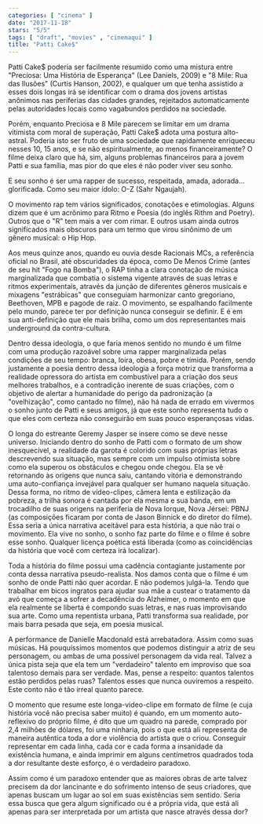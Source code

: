 ```yaml
---
categories: [ "cinema" ]
date: "2017-11-18"
stars: "5/5"
tags: [ "draft", "movies" , "cinemaqui" ]
title: "Patti Cake$"
---
```

Patti Cake$ poderia ser facilmente resumido como uma mistura entre
"Preciosa: Uma História de Esperança" (Lee Daniels, 2009) e "8 Mile:
Rua das Ilusões" (Curtis Hanson, 2002), e qualquer um que tenha assistido
a esses dois longas irá se identificar com o drama dos jovens artistas
anônimos nas periferias das cidades grandes, rejeitados automaticamente
pelas autoridades locais como vagabundos perdidos na sociedade.

Porém, enquanto Preciosa e 8 Mile parecem se limitar em um drama
vitimista com moral de superação, Patti Cake$ adota uma postura
alto-astral. Poderia isto ser fruto de uma sociedade que rapidamente
enriqueceu nesses 10, 15 anos, e se não espiritualmente, ao menos
financeiramente? O filme deixa claro que há, sim, alguns problemas
financeiros para a jovem Patti e sua família, mas pior do que eles é
não poder viver seu sonho.

E seu sonho é ser uma rapper de sucesso, respeitada, amada,
adorada... glorificada. Como seu maior ídolo: O-Z (Sahr Ngaujah).

O movimento rap tem vários significados, conotações e
etimologias. Alguns dizem que é um acrônimo para Ritmo e Poesia (do
inglês Rithm and Poetry). Outros que o "R" tem mais a ver com rimar. E
outros usam ainda outros significados mais obscuros para um termo que
virou sinônimo de um gênero musical: o Hip Hop.

Aos meus quinze anos, quando eu ouvia desde Racionais MCs, a referência
oficial no Brasil, até obscuridades da época, como De Menos Crime
(antes de seu hit "Fogo na Bomba"), o RAP tinha a clara conotação
de música marginalizada que combatia o sistema vigente através de
suas letras e ritmos experimentais, através da junção de diferentes
gêneros musicais e mixagens "estrábicas" que conseguiam harmonizar canto
gregoriano, Beethoven, MPB e pagode de raiz. O movimento, se espalhando
facilmente pelo mundo, parece ter por definição nunca conseguir se
definir. E é em sua anti-definição que ele mais brilha, como um dos
representantes mais underground da contra-cultura.

Dentro dessa ideologia, o que faria menos sentido no mundo é um
filme com uma produção razoável sobre uma rapper marginalizada pelas
condições de seu tempo: branca, loira, obesa, pobre e tímida. Porém,
sendo justamente a poesia dentro dessa ideologia a força motriz que
transforma a realidade opressora do artista em combustível para a
criação dos seus melhores trabalhos, e a contradição inerente de
suas criações, com o objetivo de alertar a humanidade do perigo da
padronização (a "ovelhização", como cantado no filme), não há nada
de errado em vivermos o sonho junto de Patti e seus amigos, já que este
sonho representa tudo o que eles com certeza não conseguirão em suas
pouco esperançosas vidas.

O longa do estreante Geremy Jasper se insere como se deve nesse
universo. Iniciando dentro do sonho de Patti com o formato de um show
inesquecível, a realidade da garota é colorido com suas próprias
letras descrevendo sua situação, mas sempre com um impulso otimista
sobre como ela superou os obstáculos e chegou onde chegou. Ela se vê
retornando às origens que nunca saiu, cantando vitória e demonstrando
uma auto-confiança invejável para qualquer ser humano naquela
situação. Dessa forma, no ritmo de vídeo-clipes, câmera lenta e
estilização da pobreza, a trilha sonora é cantada por ela mesma e
sua banda, em um trocadilho de suas origens na periferia de Nova Iorque,
Nova Jérsei: PBNJ (as composições ficaram por conta de Jason Binnick
e do diretor do filme). Essa seria a única narrativa aceitável para
esta história, a que não trai o movimento. Ela vive no sonho, o sonho
faz parte do filme e o filme é sobre esse sonho. Qualquer licença
poética está liberada (como as coincidências da história que você
com certeza irá localizar).

Toda a história do filme possui uma cadência contagiante justamente por
conta dessa narrativa pseudo-realista. Nos damos conta que o filme é um
sonho de onde Patti não quer acordar. E não podemos julgá-la. Tendo que
trabalhar em bicos ingratos para ajudar sua mãe a custear o tratamento
da avó que começa a sofrer a decadência do Alzheimer, o momento em que
ela realmente se liberta é compondo suas letras, e nas ruas improvisando
sua arte. Como uma repentista urbana, Patti transforma sua realidade,
por mais barra pesada que seja, em poesia musical.

A performance de Danielle Macdonald está arrebatadora. Assim como suas
músicas. Há pouquíssimos momentos que podemos distinguir a atriz de
seu personagem, ou ambas de uma possível personagem da vida real. Talvez
a única pista seja que ela tem um "verdadeiro" talento em improviso que
soa talentoso demais para ser verdade. Mas, pense a respeito: quantos
talentos estão perdidos pelas ruas? Talentos esses que nunca ouviremos
a respeito. Este conto não é tão irreal quanto parece.

O momento que resume este longa-video-clipe em formato de filme (e cuja
história você não precisa saber muito) é quando, em um momento
auto-reflexivo do próprio filme, é dito que um quadro na parede,
comprado por 2,4 milhões de dólares, foi uma ninharia, pois o que está
ali representa de maneira autêntica toda a dor e violência do artista
que o criou. Conseguir representar em cada linha, cada cor e cada forma a
insanidade da existência humana, e ainda imprimir em alguns centímetros
quadrados toda a dor resultante deste esforço, é o verdadeiro paradoxo.

Assim como é um paradoxo entender que as maiores obras de arte talvez
precisem da dor lancinante e do sofrimento intenso de seus criadores,
que apenas buscam um lugar ao sol em suas existências sem sentido. Seria
essa busca que gera algum significado ou é a própria vida, que está ali
apenas para ser interpretada por um artista que nasce através dessa dor?
